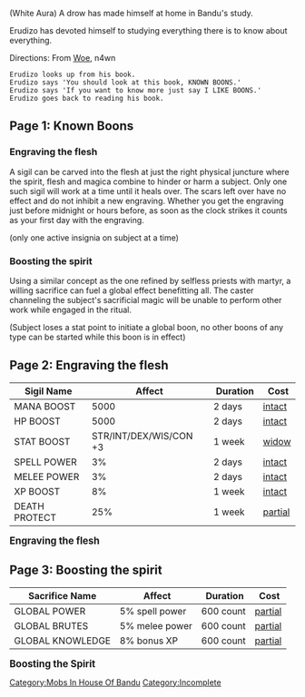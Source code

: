 (White Aura) A drow has made himself at home in Bandu's study.

Erudizo has devoted himself to studying everything there is to know
about everything.

Directions: From [Woe](Woe_The_Sly "wikilink"), n4wn

    Erudizo looks up from his book.
    Erudizo says 'You should look at this book, KNOWN BOONS.'
    Erudizo says 'If you want to know more just say I LIKE BOONS.'
    Erudizo goes back to reading his book.

## Page 1: Known Boons

### Engraving the flesh

A sigil can be carved into the flesh at just the right physical juncture
where the spirit, flesh and magica combine to hinder or harm a subject.
Only one such sigil will work at a time until it heals over. The scars
left over have no effect and do not inhibit a new engraving. Whether you
get the engraving just before midnight or hours before, as soon as the
clock strikes it counts as your first day with the engraving.

(only one active insignia on subject at a time)

### Boosting the spirit

Using a similar concept as the one refined by selfless priests with
martyr, a willing sacrifice can fuel a global effect benefitting all.
The caster channeling the subject's sacrificial magic will be unable to
perform other work while engaged in the ritual.

(Subject loses a stat point to initiate a global boon, no other boons of
any type can be started while this boon is in effect)

## Page 2: Engraving the flesh

| Sigil Name    |  Affect                                                   |  Duration |  Cost                                          |
|---------------|-----------------------------------------------------------|-----------|------------------------------------------------|
| MANA BOOST    | <span style="display:none">4</span>5000                   | 2 days    | [intact](Fully_Intact_Grimoire "wikilink")     |
| HP BOOST      | <span style="display:none">4</span>5000                   | 2 days    | [intact](Fully_Intact_Grimoire "wikilink")     |
| STAT BOOST    | <span style="display:none">4</span>STR/INT/DEX/WIS/CON +3 | 1 week    | [widow](Widow_Tear_Gemstone "wikilink")        |
| SPELL POWER   | <span style="display:none">4</span>3%                     | 2 days    | [intact](Fully_Intact_Grimoire "wikilink")     |
| MELEE POWER   | <span style="display:none">4</span>3%                     | 2 days    | [intact](Fully_Intact_Grimoire "wikilink")     |
| XP BOOST      | <span style="display:none">4</span>8%                     | 1 week    | [intact](Fully_Intact_Grimoire "wikilink")     |
| DEATH PROTECT | <span style="display:none">4</span>25%                    | 1 week    | [partial](Partially_Burnt_Grimoire "wikilink") |

<big>**Engraving the flesh**</big>

## Page 3: Boosting the spirit

| Sacrifice Name   |  Affect                                           |  Duration |  Cost                                          |
|------------------|---------------------------------------------------|-----------|------------------------------------------------|
| GLOBAL POWER     | <span style="display:none">4</span>5% spell power | 600 count | [partial](Partially_Burnt_Grimoire "wikilink") |
| GLOBAL BRUTES    | <span style="display:none">4</span>5% melee power | 600 count | [partial](Partially_Burnt_Grimoire "wikilink") |
| GLOBAL KNOWLEDGE | <span style="display:none">4</span>8% bonus XP    | 600 count | [partial](Partially_Burnt_Grimoire "wikilink") |

<big>**Boosting the Spirit**</big>

[Category:Mobs In House Of
Bandu](Category:Mobs_In_House_Of_Bandu "wikilink")
[Category:Incomplete](Category:Incomplete "wikilink")
